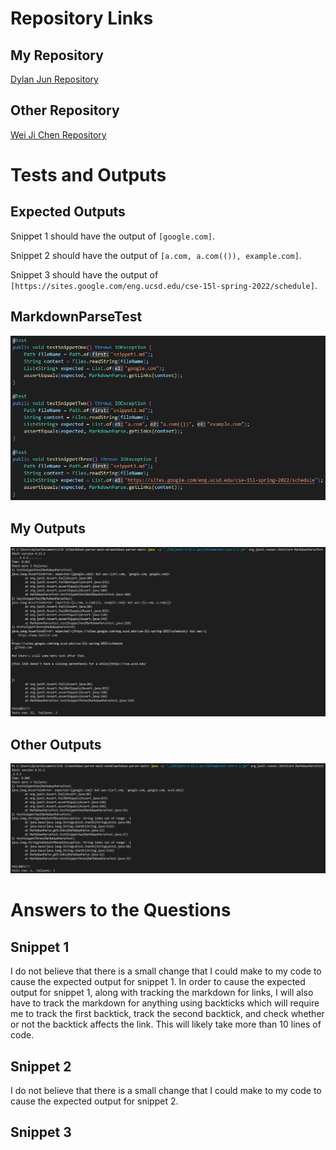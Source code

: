 # Repository Links

## My Repository

[Dylan Jun Repository](https://github.com/djun06/markdown-parser)

## Other Repository

[Wei Ji Chen Repository](https://github.com/Wei-Ji-Chen/markdown-parser)

# Tests and Outputs

## Expected Outputs

Snippet 1 should have the output of `[google.com]`.

Snippet 2 should have the output of `[a.com, a.com(()), example.com]`.

Snippet 3 should have the output of `[https://sites.google.com/eng.ucsd.edu/cse-15l-spring-2022/schedule]`.

## MarkdownParseTest

![Image](MarkdownParserChanges.png)

## My Outputs

![Image](MyFailedTests.png)

## Other Outputs

![Image](OtherFailedTests.png)

# Answers to the Questions

## Snippet 1

I do not believe that there is a small change that I could make to my code to cause the expected output for snippet 1. In order to cause the expected output for snippet 1, along with tracking the markdown for links, I will also have to track the markdown for anything using backticks which will require me to track the first backtick, track the second backtick, and check whether or not the backtick affects the link. This will likely take more than 10 lines of code.

## Snippet 2

I do not believe that there is a small change that I could make to my code to cause the expected output for snippet 2.

## Snippet 3

